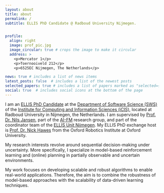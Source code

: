 ```yaml
---
layout: about
title: about
permalink: /
subtitle: ELLIS PhD Candidate @ Radboud University Nijmegen.


profile:
  align: right
  image: prof_pic.jpg
  image_circular: true # crops the image to make it circular
  address: >
    <p>Mercator 1</p>
    <p>Toernooiveld 212</p>
    <p>6525EC Nijmegen, The Netherlands</p>

news: true # includes a list of news items
latest_posts: false  # includes a list of the newest posts
selected_papers: true # includes a list of papers marked as "selected={true}"
social: true  # includes social icons at the bottom of the page
---
```


I am an <a href='https://ellis.eu/projects/model-based-reinforcement-learning-and-planning-under-uncertainty'>ELLIS PhD Candidate</a> at the <a href='https://sws.cs.ru.nl/'>Department of Software Science (SWS)</a> of the <a href='https://www.ru.nl/icis/'>Institute for Computing and Information Sciences (iCIS)</a>, located at Radboud University in Nijmegen, the Netherlands. I am supervised by <a href='https://www.nilsjansen.org'>Prof. Dr. Nils Jansen</a>, part of the <a href='https://ai-fm.org/'>AI-FM</a> research group, and part of the coordinator team of the <a href='https://www.ru.nl/ai/ellis-unit'>ELLIS Unit Nijmegen</a>. My ELLIS PhD exchange host is <a href='https://www.robots.ox.ac.uk/~nickh/'>Prof. Dr. Nick Hawes</a> from the Oxford Robotics Institute at Oxford University.

My research interests revolve around sequential decision-making under uncertainty. More specifically, I specialize in model-based reinforcement learning and (online) planning in partially observable and uncertain environments. 

My work focuses on developing scalable and robust algorithms to enable real-world applications. Therefore, the aim is to combine the robustness of model-based approaches with the scalability of data-driven learning techniques.
